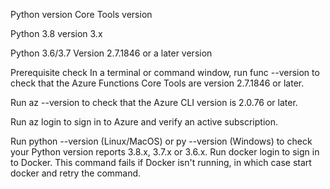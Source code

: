 Python version	Core Tools version

Python 3.8	    version 3.x

Python 3.6/3.7  Version 2.7.1846 or a later version

Prerequisite check
In a terminal or command window, run func --version to check that the Azure Functions Core Tools are version 2.7.1846 or later.

Run az --version to check that the Azure CLI version is 2.0.76 or later.

Run az login to sign in to Azure and verify an active subscription.

Run python --version (Linux/MacOS) or py --version (Windows) to check your Python version reports 3.8.x, 3.7.x or 3.6.x.
Run docker login to sign in to Docker. This command fails if Docker isn't running, in which case start docker and retry the command.
